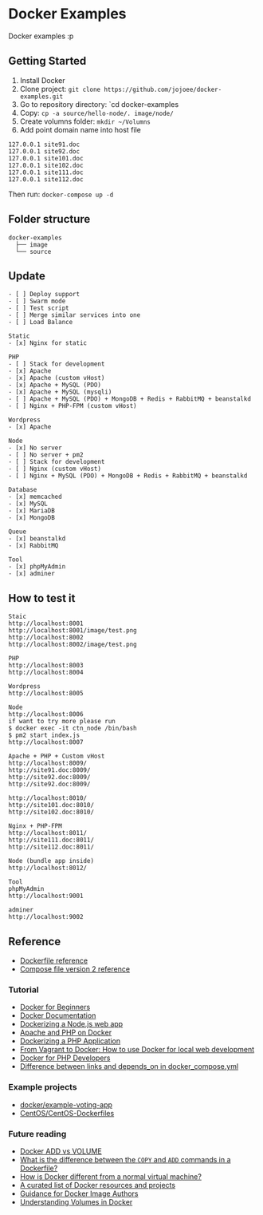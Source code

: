 # Docker Examples

Docker examples :p

## Getting Started

1. Install Docker
2. Clone project: `git clone https://github.com/jojoee/docker-examples.git`
3. Go to repository directory: `cd docker-examples
4. Copy: `cp -a source/hello-node/. image/node/`
5. Create volumns folder: `mkdir ~/Volumns`
6. Add point domain name into host file
```
127.0.0.1 site91.doc
127.0.0.1 site92.doc
127.0.0.1 site101.doc
127.0.0.1 site102.doc
127.0.0.1 site111.doc
127.0.0.1 site112.doc
```

Then run: `docker-compose up -d`

## Folder structure

```
docker-examples
  ├── image
  └── source
```

## Update

```
- [ ] Deploy support
- [ ] Swarm mode
- [ ] Test script
- [ ] Merge similar services into one
- [ ] Load Balance

Static
- [x] Nginx for static

PHP
- [ ] Stack for development
- [x] Apache
- [x] Apache (custom vHost)
- [x] Apache + MySQL (PDO)
- [x] Apache + MySQL (mysqli)
- [ ] Apache + MySQL (PDO) + MongoDB + Redis + RabbitMQ + beanstalkd
- [ ] Nginx + PHP-FPM (custom vHost)

Wordpress
- [x] Apache

Node
- [x] No server
- [ ] No server + pm2
- [ ] Stack for development
- [ ] Nginx (custom vHost)
- [ ] Nginx + MySQL (PDO) + MongoDB + Redis + RabbitMQ + beanstalkd

Database
- [x] memcached
- [x] MySQL
- [x] MariaDB
- [x] MongoDB

Queue
- [x] beanstalkd
- [x] RabbitMQ

Tool
- [x] phpMyAdmin
- [x] adminer
```

## How to test it

```
Staic
http://localhost:8001
http://localhost:8001/image/test.png
http://localhost:8002
http://localhost:8002/image/test.png

PHP
http://localhost:8003
http://localhost:8004

Wordpress
http://localhost:8005

Node
http://localhost:8006
if want to try more please run
$ docker exec -it ctn_node /bin/bash
$ pm2 start index.js
http://localhost:8007

Apache + PHP + Custom vHost
http://localhost:8009/
http://site91.doc:8009/
http://site92.doc:8009/
http://site92.doc:8009/

http://localhost:8010/
http://site101.doc:8010/
http://site102.doc:8010/

Nginx + PHP-FPM
http://localhost:8011/
http://site111.doc:8011/
http://site112.doc:8011/

Node (bundle app inside)
http://localhost:8012/

Tool
phpMyAdmin
http://localhost:9001

adminer
http://localhost:9002
```

## Reference

- [Dockerfile reference](https://docs.docker.com/engine/reference/builder/)
- [Compose file version 2 reference](https://docs.docker.com/compose/compose-file/compose-file-v2/)

### Tutorial

- [Docker for Beginners](https://prakhar.me/docker-curriculum/)
- [Docker Documentation](https://docs.docker.com/)
- [Dockerizing a Node.js web app](https://nodejs.org/en/docs/guides/nodejs-docker-webapp/)
- [Apache and PHP on Docker](https://writing.pupius.co.uk/apache-and-php-on-docker-44faef716150)
- [Dockerizing a PHP Application](https://semaphoreci.com/community/tutorials/dockerizing-a-php-application)
- [From Vagrant to Docker: How to use Docker for local web development](http://tech.osteel.me/posts/2015/12/18/from-vagrant-to-docker-how-to-use-docker-for-local-web-development.html)
- [Docker for PHP Developers](http://www.newmediacampaigns.com/blog/docker-for-php-developers)
- [Difference between links and depends_on in docker_compose.yml](http://stackoverflow.com/questions/35832095/difference-between-links-and-depends-on-in-docker-compose-yml)

### Example projects

- [docker/example-voting-app](https://github.com/docker/example-voting-app)
- [CentOS/CentOS-Dockerfiles](https://github.com/CentOS/CentOS-Dockerfiles)

### Future reading

- [Docker ADD vs VOLUME](http://stackoverflow.com/questions/27735706/docker-add-vs-volume)
- [What is the difference between the `COPY` and `ADD` commands in a Dockerfile?](http://stackoverflow.com/questions/24958140/what-is-the-difference-between-the-copy-and-add-commands-in-a-dockerfile)
- [How is Docker different from a normal virtual machine?](http://stackoverflow.com/questions/16047306/how-is-docker-different-from-a-normal-virtual-machine)
- [A curated list of Docker resources and projects](https://github.com/veggiemonk/awesome-docker)
- [Guidance for Docker Image Authors](http://www.projectatomic.io/docs/docker-image-author-guidance/)
- [Understanding Volumes in Docker](http://container-solutions.com/understanding-volumes-docker/)
